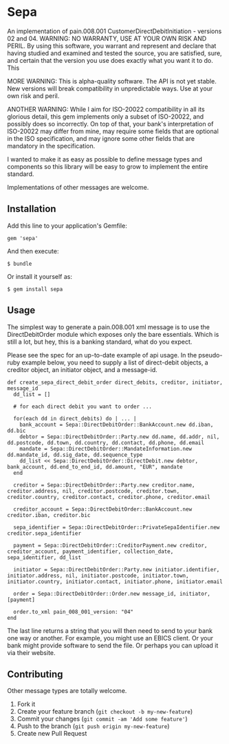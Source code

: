 # Sepa

An implementation of pain.008.001 CustomerDirectDebitInitiation - versions 02 and 04. WARNING:
NO WARRANTY, USE AT YOUR OWN RISK AND PERIL. By using this software, you warrant and represent
and declare that having studied and examined and tested the source, you are satisfied, sure, and
certain that the version you use does exactly what you want it to do. This 

MORE WARNING: This is alpha-quality software. The API is not yet stable. New versions will break
compatibility in unpredictable ways. Use at your own risk and peril.

ANOTHER WARNING: While I aim for ISO-20022 compatibility in all its glorious detail, this gem
implements only a subset of ISO-20022, and possibly does so incorrectly. On top of that, your
bank's interpretation of ISO-20022 may differ from mine, may require some fields that are 
optional in the ISO specification, and may ignore some other fields that are mandatory in the
specification. 

I wanted to make it as easy as possible to define message types and components so this library
will be easy to grow to implement the entire standard.

Implementations of other messages are welcome.

## Installation

Add this line to your application's Gemfile:

    gem 'sepa'

And then execute:

    $ bundle

Or install it yourself as:

    $ gem install sepa

## Usage

The simplest way to generate a pain.008.001 xml message is to use the DirectDebitOrder module
which exposes only the bare essentials. Which is still a lot, but hey, this is a banking
standard, what do you expect.

Please see the spec for an up-to-date example of api usage. In the pseudo-ruby example below,
you need to supply a list of direct-debit objects, a creditor object, an initiator object, and
a message-id.

    def create_sepa_direct_debit_order direct_debits, creditor, initiator, message_id
      dd_list = []

      # for each direct debit you want to order ...

      for(each dd in direct_debits) do | ... |
        bank_account = Sepa::DirectDebitOrder::BankAccount.new dd.iban, dd.bic
        debtor = Sepa::DirectDebitOrder::Party.new dd.name, dd.addr, nil, dd.postcode, dd.town, dd.country, dd.contact, dd.phone, dd.email
        mandate = Sepa::DirectDebitOrder::MandateInformation.new dd.mandate_id, dd.sig_date, dd.sequence_type
        dd_list << Sepa::DirectDebitOrder::DirectDebit.new debtor, bank_account, dd.end_to_end_id, dd.amount, "EUR", mandate
      end

      creditor = Sepa::DirectDebitOrder::Party.new creditor.name, creditor.address, nil, creditor.postcode, creditor.town, creditor.country, creditor.contact, creditor.phone, creditor.email

      creditor_account = Sepa::DirectDebitOrder::BankAccount.new creditor.iban, creditor.bic

      sepa_identifier = Sepa::DirectDebitOrder::PrivateSepaIdentifier.new creditor.sepa_identifier

      payment = Sepa::DirectDebitOrder::CreditorPayment.new creditor, creditor_account, payment_identifier, collection_date, sepa_identifier, dd_list

      initiator = Sepa::DirectDebitOrder::Party.new initiator.identifier, initiator.address, nil, initiator.postcode, initiator.town, initiator.country, initiator.contact, initiator.phone, initiator.email

      order = Sepa::DirectDebitOrder::Order.new message_id, initiator, [payment]

      order.to_xml pain_008_001_version: "04"
    end

The last line returns a string that you will then need to send to your bank one way or another. For example, you might use an EBICS client. Or your bank might provide
software to send the file. Or perhaps you can upload it via their website.


## Contributing

Other message types are totally welcome.

1. Fork it
2. Create your feature branch (`git checkout -b my-new-feature`)
3. Commit your changes (`git commit -am 'Add some feature'`)
4. Push to the branch (`git push origin my-new-feature`)
5. Create new Pull Request
